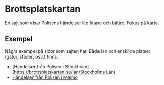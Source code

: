 # Brottsplatskartan

En sajt som visar Polisens händelser lite finare och bättre. Fokus på karta.

## Exempel

Några exempel på sidor som sajten har. Både län och enskilda platser (gator, städer, osv.) finns.

- [Händelser från Polisen i Stockholm](https://brottsplatskartan.se/lan/Stockholms Län)
- [Händelser från Polisen i Malmö](https://brottsplatskartan.se/plats/Malmö)
